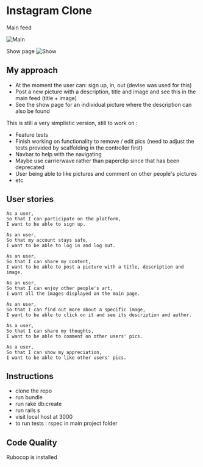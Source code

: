 Instagram Clone
===================

Main feed 

![Main](https://github.com/AlinaGoaga/instagram-challenge/blob/master/app/assets/images/MainPagePic.jpeg)


Show page
![Show](https://github.com/AlinaGoaga/instagram-challenge/blob/master/app/assets/images/ShowPagePic.jpeg)


## My approach

- At the moment the user can: sign up, in, out (devise was used for this)
- Post a new picture with a description, title and image and see this in the main feed (title + image)
- See the show page for an individual picture where the description can also be found

This is still a very simplistic version, still to work on : 

* Feature tests
* Finish working on functionality to remove / edit pics (need to adjust the tests provided by scaffolding in the controller first) 
* Navbar to help with the navigating
* Maybe use carrierwave rather than paperclip since that has been deprecated
* User being able to like pictures and comment on other people's pictures
* etc

## User stories

```
As a user,
So that I can participate on the platform,
I want to be able to sign up.
```
```
As an user,
So that my account stays safe,
I want to be able to log in and log out.
```
```
As an user,
So that I can share my content,
I want to be able to post a picture with a title, description and image.
```
```
As an user,
So that I can enjoy other people's art,
I want all the images displayed on the main page.
```
```
As an user,
So that I can find out more about a specific image,
I want to be able to click on it and see its description and author.
```
```
As a user, 
So that I can share my thoughts,
I want to be able to comment on other users' pics.
```
```
As a user, 
So that I can show my appreciation,
I want to be able to like other users' pics.
```

## Instructions

* clone the repo 
* run bundle
* run rake db:create 
* run rails s
* visit local host at 3000 
* to run tests : rspec in main project folder

## Code Quality

Rubocop is installed 
